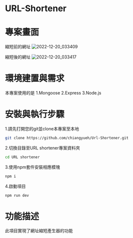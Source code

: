 # URL-Shortener
# 專案畫面

縮短前的網址
![2022-12-20_033409](https://user-images.githubusercontent.com/113624708/208505617-d6f3bba2-1ebf-42b4-b264-7119a65630c3.jpg)

縮短後的網址
![2022-12-20_033417](https://user-images.githubusercontent.com/113624708/208505636-66ae53a1-f049-4c92-b173-a729f17d0ca4.jpg)


# 環境建置與需求 
本專案使用的是
1.Mongoose
2.Express
3.Node.js

# 安裝與執行步驟
1.請先打開您的git並clone本專案至本地  
```bash
git clone https://github.com/chiangyueh/Url-Shortener.git
```  
2.切換目錄至URL shortener專案資料夾  
```bash
cd URL shortener
```    
3.使用npm套件安裝相應模塊  
```bash
npm i
```  
4.啟動項目  
```bash
npm run dev
```  

# 功能描述
此項目實現了網址縮短產生器的功能
